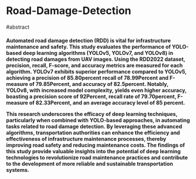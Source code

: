 # Road-Damage-Detection
#abstract
<H4>Automated road damage detection (RDD) is vital for infrastructure maintenance and safety. This study evaluates the performance of YOLO-based deep learning algorithms (YOLOv5, YOLOv7, and YOLOv8) in detecting road damages from UAV images. Using the RDD2022 dataset, precision, recall, F-score, and accuracy metrics are measured for each algorithm. YOLOv7 exhibits superior performance compared to YOLOv5, achieving a precision of 85.80percent
recall of 78.99Percent and  F-measure of 79.85Percent, and accuracy of 82.5percent. Notably, YOLOv8, with increased model complexity, yields even higher accuracy, boasting a precision score of 92Percent, recall rate of 79.70percent, F-measure of 82.33Percent, and an average accuracy level of 85 percent.

This research underscores the efficacy of deep learning techniques, particularly when combined with YOLO-based approaches, in automating tasks related to road damage detection. By leveraging these advanced algorithms, transportation authorities can enhance the efficiency and effectiveness of infrastructure maintenance processes, thereby improving road safety and reducing maintenance costs. The findings of this study provide valuable insights into the potential of deep learning technologies to revolutionize road maintenance practices and contribute to the development of more reliable and sustainable transportation systems.</H4>
